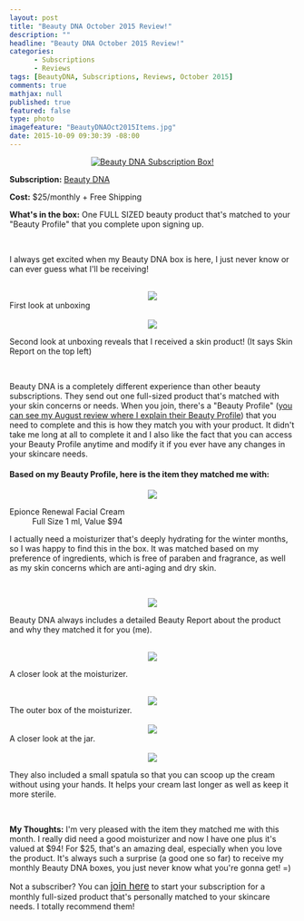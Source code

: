 ```yaml
---
layout: post
title: "Beauty DNA October 2015 Review!"
description: ""
headline: "Beauty DNA October 2015 Review!"
categories: 
      - Subscriptions
      - Reviews
tags: [BeautyDNA, Subscriptions, Reviews, October 2015]
comments: true
mathjax: null
published: true
featured: false
type: photo
imagefeature: "BeautyDNAOct2015Items.jpg"
date: 2015-10-09 09:30:39 -08:00
---
```


<center><a href="https://www.beautydna.com/" target="_blank">
<img src="/images/BeautyDNAOct2015Box.jpg" border="0" style="border:none;max-width:100%;" alt="Beauty DNA Subscription Box!" />
</a></center>

<p><b>Subscription:</b> <a href="https://www.beautydna.com/" target="_blank">Beauty DNA</a></p>
<p><b>Cost:</b> $25/monthly + Free Shipping</p>
<p><b>What's in the box:</b> One FULL SIZED beauty product that's matched to your "Beauty Profile" that you complete upon signing up.</p>
<br>

<p>I always get excited when my Beauty DNA box is here, I just never know or can ever guess what I'll be receiving!</p>
<br>

<center><img src='/images/BeautyDNAOct2015OpenBox.jpg'></center>
<figcaption>First look at unboxing</figcaption>
<br>

<center><img src='/images/BeautyDNAOct2015OpenBox2.jpg'></center>
<p>Second look at unboxing reveals that I received a skin product! (It says Skin Report on the top left)</p>
<br>

<p>Beauty DNA is a completely different experience than other beauty subscriptions. They send out one full-sized product that's matched with your skin concerns or needs. When you join, there's a "Beauty Profile" (<a href="http://whatsupmailbox.com/subscriptions/Beauty-DNA-August-2015-Review/" target="_blank">you can see my August review where I explain their Beauty Profile</a>) that you need to complete and this is how they match you with your product. It didn't take me long at all to complete it and I also like the fact that you can access your Beauty Profile anytime and modify it if you ever have any changes in your skincare needs.</p>

<H4>Based on my Beauty Profile, here is the item they matched me with:</H4>

<p><center><img src='/images/BeautyDNAOct2015Items.jpg'></center></p>

<DL>
<DT>Epionce Renewal Facial Cream</a></DT>
<DD>Full Size 1 ml, Value $94</DD>
</DL>

<p>I actually need a moisturizer that's deeply hydrating for the winter months, so I was happy to find this in the box. It was matched based on my preference of ingredients, which is free of paraben and fragrance, as well as my skin concerns which are anti-aging and dry skin.</p>

<br>

<p><center><img src='/images/BeautyDNAOct2015Info.jpg'></center></p>
<p>Beauty DNA always includes a detailed Beauty Report about the product and why they matched it for you (me).</p>
<br>

<center><img src='/images/BeautyDNAOct2015EpionceFacialCream.jpg'></center>
<p>A closer look at the moisturizer.</p>
<br>

<center><img src='/images/BeautyDNAOct2015EpionceFacialCream1.jpg'></center>
<figcaption>The outer box of the moisturizer.</figcaption>
<br>

<center><img src='/images/BeautyDNAOct2015EpionceFacialCream2.jpg'></center>
<figcaption>A closer look at the jar.</figcaption>
<br>

<center><img src='/images/BeautyDNAOct2015EpionceFacialCream3.jpg'></center>
<p>They also included a small spatula so that you can scoop up the cream without using your hands. It helps your cream last longer as well as keep it more sterile.</p>
<br>

<p><i class="icon-exclamation-sign"></i><b> My Thoughts:</b> I'm very pleased with the item they matched me with this month. I really did need a good moisturizer and now I have one plus it's valued at $94! For $25, that's an amazing deal, especially when you love the product. It's always such a surprise (a good one so far) to receive my monthly Beauty DNA boxes, you just never know what you're gonna get! =)</p>

<p>Not a subscriber? You can <a href="https://www.beautydna.com/"><big>join here</big></a> to start your subscription for a monthly full-sized product that's personally matched to your skincare needs. I totally recommend them!</p>
<br>
